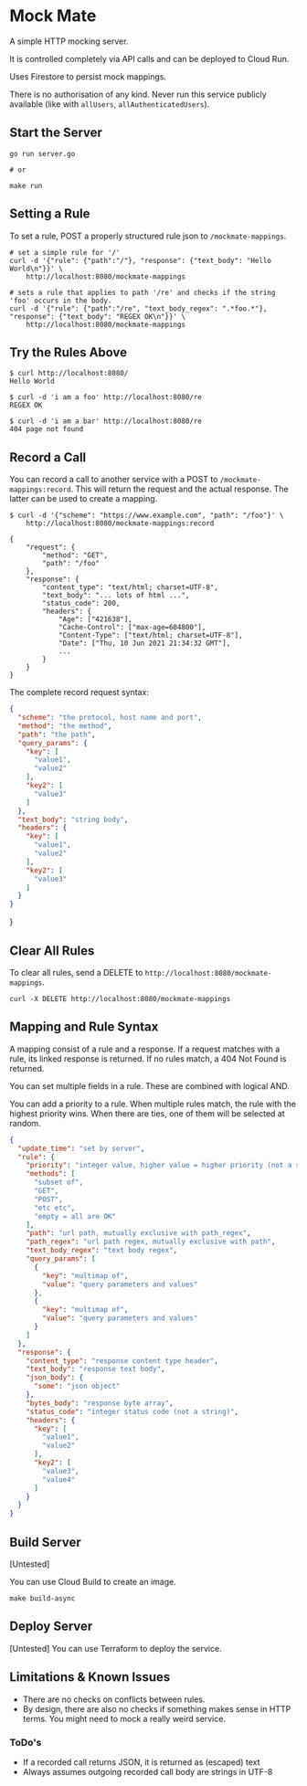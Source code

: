 # Mock Mate

A simple HTTP mocking server.

It is controlled completely via API calls and can be deployed to Cloud Run.

Uses Firestore to persist mock mappings.

There is no authorisation of any kind. Never run this service publicly
available (like with `allUsers`, `allAuthenticatedUsers`).

## Start the Server

```shell
go run server.go

# or

make run
```

## Setting a Rule

To set a rule, POST a properly structured rule json to `/mockmate-mappings`.

```shell
# set a simple rule for '/'
curl -d '{"rule": {"path":"/"}, "response": {"text_body": "Hello World\n"}}' \
    http://localhost:8080/mockmate-mappings

# sets a rule that applies to path '/re' and checks if the string 'foo' occurs in the body.
curl -d '{"rule": {"path":"/re", "text_body_regex": ".*foo.*"}, "response": {"text_body": "REGEX OK\n"}}' \
    http://localhost:8080/mockmate-mappings
```

## Try the Rules Above

```shell
$ curl http://localhost:8080/
Hello World

$ curl -d 'i am a foo' http://localhost:8080/re
REGEX OK

$ curl -d 'i am a bar' http://localhost:8080/re
404 page not found
```

## Record a Call

You can record a call to another service with a POST
to `/mockmate-mappings:record`. This will return the request and the actual
response. The latter can be used to create a mapping.

```shell
$ curl -d '{"scheme": "https://www.example.com", "path": "/foo"}' \
    http://localhost:8080/mockmate-mappings:record

{
	"request": {
		"method": "GET",
		"path": "/foo"
	}, 
	"response": {
		"content_type": "text/html; charset=UTF-8",
		"text_body": "... lots of html ...",
		"status_code": 200,
		"headers": {
			"Age": ["421638"],
			"Cache-Control": ["max-age=604800"],
			"Content-Type": ["text/html; charset=UTF-8"],
			"Date": ["Thu, 10 Jun 2021 21:34:32 GMT"],
			...
		}
	}
}
```

The complete record request syntax:

```json
{
  "scheme": "the protocol, host name and port",
  "method": "the method",
  "path": "the path",
  "query_params": {
    "key": [
      "value1",
      "value2"
    ],
    "key2": [
      "value3"
    ]
  },
  "text_body": "string body",
  "headers": {
    "key": [
      "value1",
      "value2"
    ],
    "key2": [
      "value3"
    ]
  }
}
```

}

## Clear All Rules

To clear all rules, send a DELETE to `http://localhost:8080/mockmate-mappings`.

```shell
curl -X DELETE http://localhost:8080/mockmate-mappings
```

## Mapping and Rule Syntax

A mapping consist of a rule and a response. If a request matches with a rule,
its linked response is returned. If no rules match, a 404 Not Found is returned.

You can set multiple fields in a rule. These are combined with logical AND.

You can add a priority to a rule. When multiple rules match, the rule with the
highest priority wins. When there are ties, one of them will be selected at
random.

```json
{
  "update_time": "set by server",
  "rule": {
    "priority": "integer value, higher value = higher priority (not a string)",
    "methods": [
      "subset of",
      "GET",
      "POST",
      "etc etc",
      "empty = all are OK"
    ],
    "path": "url path, mutually exclusive with path_regex",
    "path_regex": "url path regex, mutually exclusive with path",
    "text_body_regex": "text body regex",
    "query_params": [
      {
        "key": "multimap of",
        "value": "query parameters and values"
      },
      {
        "key": "multimap of",
        "value": "query parameters and values"
      }
    ]
  },
  "response": {
    "content_type": "response content type header",
    "text_body": "response text body",
    "json_body": {
      "some": "json object"
    },
    "bytes_body": "response byte array",
    "status_code": "integer status code (not a string)",
    "headers": {
      "key": [
        "value1",
        "value2"
      ],
      "key2": [
        "value3",
        "value4"
      ]
    }
  }
}
```

## Build Server

[Untested]

You can use Cloud Build to create an image.

```shell
make build-async
```

## Deploy Server

[Untested]
You can use Terraform to deploy the service.

## Limitations & Known Issues

* There are no checks on conflicts between rules.
* By design, there are also no checks if something makes sense in HTTP terms.
  You might need to mock a really weird service.

### ToDo's

* If a recorded call returns JSON, it is returned as (escaped) text
* Always assumes outgoing recorded call body are strings in UTF-8
